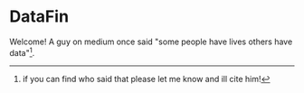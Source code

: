 # DataFin

Welcome! A guy on medium once said "some people have lives others have data"[^1].




[^1]: if you can find who said that please let me know and ill cite him!